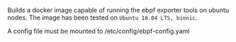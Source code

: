 Builds a docker image capable of running the ebpf exporter tools on ubuntu nodes.
The image has been tested on `Ubuntu 18.04 LTS, bionic`.

A config file must be mounted to /etc/config/ebpf-config.yaml

